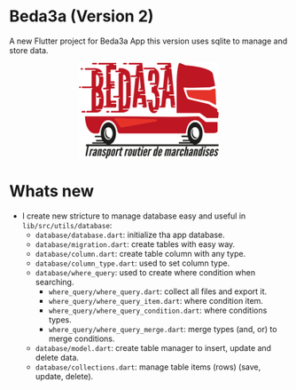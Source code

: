 # Beda3a (Version 2)

A new Flutter project for Beda3a App this version uses sqlite to manage and store data.

<p align="center">
  <img src="assets/images/beda3a-1.png" width="50%" alt="Beda3a">
</p>

# Whats new

- I create new stricture to manage database easy and useful in `lib/src/utils/database`:
  - `database/database.dart`: initialize tha app database.
  - `database/migration.dart`: create tables with easy way.
  - `database/column.dart`: create table column with any type.
  - `database/column_type.dart`: used to set column type.
  - `database/where_query`: used to create where condition when searching.
    - `where_query/where_query.dart`: collect all files and export it.
    - `where_query/where_query_item.dart`: where condition item.
    - `where_query/where_query_condition.dart`: where conditions types.
    - `where_query/where_query_merge.dart`: merge types (and, or) to merge conditions.
  - `database/model.dart`: create table manager to insert, update and delete data.
  - `database/collections.dart`: manage table items (rows) (save, update, delete).
